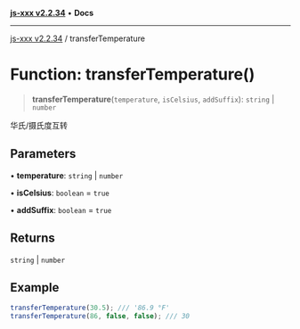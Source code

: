 [**js-xxx v2.2.34**](../README.md) • **Docs**

***

[js-xxx v2.2.34](../README.md) / transferTemperature

# Function: transferTemperature()

> **transferTemperature**(`temperature`, `isCelsius`, `addSuffix`): `string` \| `number`

华氏/摄氏度互转

## Parameters

• **temperature**: `string` \| `number`

• **isCelsius**: `boolean` = `true`

• **addSuffix**: `boolean` = `true`

## Returns

`string` \| `number`

## Example

```ts
transferTemperature(30.5); /// '86.9 °F'
transferTemperature(86, false, false); /// 30
```
